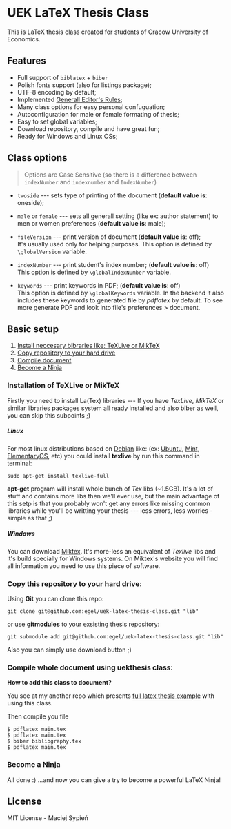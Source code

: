 # UEK LaTeX Thesis Class

This is LaTeX thesis class created for students of Cracow University of Economics.


## Features

  - Full support of `biblatex` + `biber`
  - Polish fonts support (also for listings package);
  - UTF-8 encoding by default;
  - Implemented [Generall Editor's Rules](#generall-editors-rules);
  - Many class options for easy personal confuguation;
  - Autoconfiguration for male or female formating of thesis;
  - Easy to set global variables;
  - Download repository, compile and have great fun;
  - Ready for Windows and Linux OSs;


## Class options

> Options are Case Sensitive (so there is a difference between `indexNumber` and `indexnumber` and `IndexNumber`)

  - `twoside` --- sets type of printing of the document (**default value is**: oneside);

  - `male` or `female` --- sets all generall setting (like ex: author statement) to men or women preferences (**default value is**: male);

  - `fileVersion` --- print version of document (**default value is**: off); <br/>It's usually used only for helping purposes. This option is defined by `\globalVersion` variable.

  - `indexNumber` --- print student's index number; (**default value is**: off) <br/>This option is defined by `\globalIndexNumber` variable.

  - `keywords` --- print keywords in PDF; (**default value is**: off) <br/>This option is defined by `\globalKeywords` variable. In the backend it also includes these keywords to generated file by *pdflatex* by default. To see more generate PDF and look into file's preferences > document.



## Basic setup

1. [Install neccesary bibraries like: TeXLive or MikTeX](#installation-of-additional-libs)
2. [Copy repository to your hard drive](#copy-repo)
3. [Compile document](#compile-document)
3. [Become a Ninja](#become-a-ninja)

### <a name="installation-of-additional-libs"></a> Installation of TeXLive or MikTeX

Firstly you need to install La(Tex) libraries --- If you have *TexLive*, *MikTeX* or similar libraries packages system all ready installed and also biber as well, you can skip this subpoints ;)

##### Linux
For most linux distributions based on [Debian](https://www.debian.org/) like: (ex: [Ubuntu](http://www.ubuntu.com/), [Mint](http://www.linuxmint.com/), [ElementaryOS](http://elementaryos.org/), etc) you could install **texlive** by run this command in terminal:

    sudo apt-get install texlive-full

**apt-get** program will install whole bunch of *Tex* libs (~1.5GB). It's a lot of stuff and contains more libs then we'll ever use, but the main advantage of this setp is that you probably won't get any errors like missing common libraries while you'll be writting your thesis --- less errors, less worries - simple as that ;)

##### Windows
You can download [Miktex](http://miktex.org/). It's more-less an equivalent of *Texlive* libs and it's build specially for Windows systems. On Miktex's website you will find all information you need to use this piece of software.

### <a name="copy-repo"></a>Copy this repository to your hard drive:

Using **Git** you can clone this repo:

    git clone git@github.com:egel/uek-latex-thesis-class.git "lib"

or use **gitmodules** to your exsisting thesis repository:

    git submodule add git@github.com:egel/uek-latex-thesis-class.git "lib"

Also you can simply use download button ;)

### <a name="compile-document"></a>Compile whole document using uekthesis class:

**How to add this class to document?**

You see at my another repo which presents [full latex thesis example](https://github.com/egel/latex-thesis-example) with using this class.

Then compile you file

    $ pdflatex main.tex
    $ pdflatex main.tex
    $ biber bibliography.tex
    $ pdflatex main.tex

### <a name="become-a-ninja"></a>Become a Ninja
All done :)  ...and now you can give a try to become a powerful LaTeX Ninja!


## License
MIT License - Maciej Sypień
